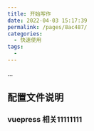 ```yaml
---
title: 开始写作
date: 2022-04-03 15:17:39
permalink: /pages/8ac487/
categories:
  - 快速使用
tags:
  -
---
```


<!-- more -->

...
## 配置文件说明

### vuepress 相关11111111